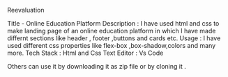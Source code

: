 Reevaluation 

Title - Online Education Platform
Description : I have used html and css to make landing page of an online education platform in which I have made differnt sections like header , footer ,buttons and cards etc.
Usage : I have used different css properties like flex-box ,box-shadow,colors and many more.
Tech Stack : Html and Css
Text Editor : Vs Code

Others can use it by downloading it as zip file or by cloning it .

 

